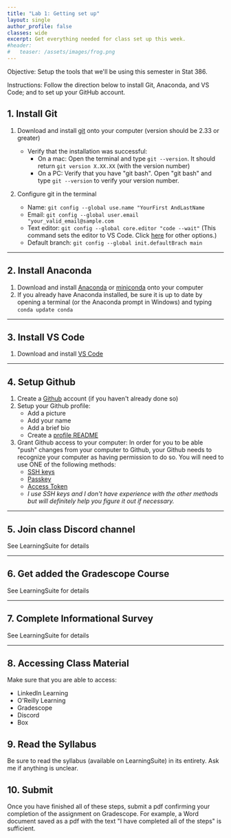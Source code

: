 ```yaml
---
title: "Lab 1: Getting set up"
layout: single
author_profile: false
classes: wide
excerpt: Get everything needed for class set up this week.
#header:
#   teaser: /assets/images/frog.png  
---
```

Objective:  Setup the tools that we'll be using this semester in Stat 386.

Instructions: Follow the direction below to install Git, Anaconda, and VS Code; and to set up your GitHub account.


## 1. Install Git
1. Download and install [git](https://git-scm.com/) onto your computer (version should be 2.33 or greater)
    * Verify that the installation was successful:
        - On a mac: Open the terminal and type `git --version`.  It should return `git version X.XX.XX` (with the version number)
        - On a PC: Verify that you have "git bash".  Open "git bash" and type `git --version` to verify your version number.

2. Configure git in the terminal
    * Name: ```git config --global use.name "YourFirst AndLastName```
    * Email: ```git config --global user.email "your_valid_email@sample.com```
    * Text editor: ```git config --global core.editor "code --wait"``` (This command sets the editor to VS Code.  Click [here](https://git-scm.com/book/en/v2/Appendix-C%3A-Git-Commands-Setup-and-Config) for other options.)
    * Default branch: ```git config --global init.defaultBrach main```
    

---
## 2. Install Anaconda 
1. Download and install [Anaconda](https://www.anaconda.com/download) or [miniconda](https://docs.conda.io/en/latest/miniconda.html) onto your computer
2. If you already have Anaconda installed, be sure it is up to date by opening a terminal (or the Anaconda prompt in Windows) and typing
```conda update conda```

---
## 3. Install VS Code
1. Download and install [VS Code](https://code.visualstudio.com/)

---
## 4. Setup Github
1. Create a [Github](https://github.com/) account (if you haven't already done so)
2. Setup your Github profile:
    * Add a picture
    * Add your name
    * Add a brief bio
    * Create a [profile README](https://docs.github.com/en/account-and-profile/setting-up-and-managing-your-github-profile/customizing-your-profile/managing-your-profile-readme)
3. Grant Github access to your computer:
    In order for you to be able "push" changes from your computer to Github, your Github needs to recognize your computer as having permission to do so.  You will need to use ONE of the following methods:
    * [SSH keys]({{site.url}}/{{site.baseurl}}/resources/sshsetup)
    * [Passkey](https://docs.github.com/en/authentication/authenticating-with-a-passkey/about-passkeys) 
    * [Access Token](https://docs.github.com/en/authentication/keeping-your-account-and-data-secure/managing-your-personal-access-tokens) 
    * *I use SSH keys and I don't have experience with the other methods but will definitely help you figure it out if necessary.*

---
## 5. Join class Discord channel 
See LearningSuite for details

---
## 6. Get added the Gradescope Course
See LearningSuite for details

---
## 7. Complete Informational Survey
See LearningSuite for details

---  
## 8. Accessing Class Material
Make sure that you are able to access:
* LinkedIn Learning
* O'Reilly Learning
* Gradescope
* Discord
* Box

## 9. Read the Syllabus
Be sure to read the syllabus (available on LearningSuite) in its entirety.  Ask me if anything is unclear.  

## 10. Submit
Once you have finished all of these steps, submit a pdf confirming your completion of the assignment on Gradescope.  For example, a Word document saved as a pdf with the text "I have completed all of the steps" is sufficient.  